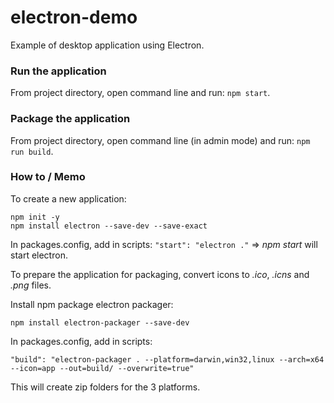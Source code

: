 # electron-demo
Example of desktop application using Electron.

### Run the application
From project directory, open command line and run: `npm start`.

### Package the application
From project directory, open command line (in admin mode) and run: `npm run build`.

### How to / Memo
To create a new application:
```
npm init -y
npm install electron --save-dev --save-exact
```

In packages.config, add in scripts: `"start": "electron ."` => _npm start_ will start electron.

To prepare the application for packaging, convert icons to _.ico_, _.icns_ and _.png_ files.

Install npm package electron packager:

```
npm install electron-packager --save-dev
```

In packages.config, add in scripts: 

```
"build": "electron-packager . --platform=darwin,win32,linux --arch=x64 --icon=app --out=build/ --overwrite=true"
```

This will create zip folders for the 3 platforms.
